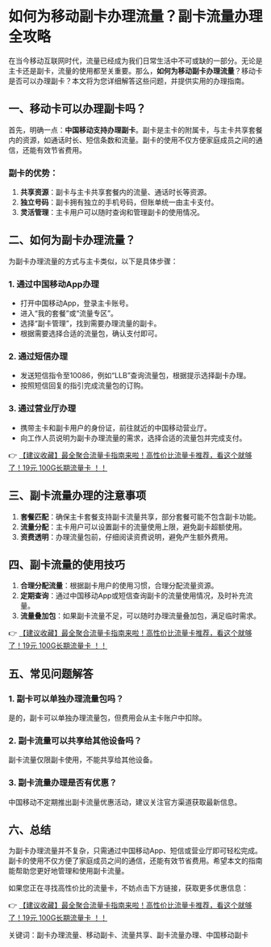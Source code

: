 # 如何为移动副卡办理流量？副卡流量办理全攻略

在当今移动互联网时代，流量已经成为我们日常生活中不可或缺的一部分。无论是主卡还是副卡，流量的使用都至关重要。那么，**如何为移动副卡办理流量**？移动卡是否可以办理副卡？本文将为您详细解答这些问题，并提供实用的办理指南。

## 一、移动卡可以办理副卡吗？

首先，明确一点：**中国移动支持办理副卡**。副卡是主卡的附属卡，与主卡共享套餐内的资源，如通话时长、短信条数和流量。副卡的使用不仅方便家庭成员之间的通信，还能有效节省费用。

### 副卡的优势：
1. **共享资源**：副卡与主卡共享套餐内的流量、通话时长等资源。
2. **独立号码**：副卡拥有独立的手机号码，但账单统一由主卡支付。
3. **灵活管理**：主卡用户可以随时查询和管理副卡的使用情况。

## 二、如何为副卡办理流量？

为副卡办理流量的方式与主卡类似，以下是具体步骤：

### 1. 通过中国移动App办理
- 打开中国移动App，登录主卡账号。
- 进入“我的套餐”或“流量专区”。
- 选择“副卡管理”，找到需要办理流量的副卡。
- 根据需要选择合适的流量包，确认支付即可。

### 2. 通过短信办理
- 发送短信指令至10086，例如“LLB”查询流量包，根据提示选择副卡办理。
- 按照短信回复的指引完成流量包的订购。

### 3. 通过营业厅办理
- 携带主卡和副卡用户的身份证，前往就近的中国移动营业厅。
- 向工作人员说明为副卡办理流量的需求，选择合适的流量包并完成支付。

👉 [【建议收藏】最全聚合流量卡指南来啦！高性价比流量卡推荐，看这个就够了！19元 100G长期流量卡 ！！](https://bit.ly/Liuliangka)

## 三、副卡流量办理的注意事项

1. **套餐匹配**：确保主卡套餐支持副卡流量共享，部分套餐可能不包含副卡功能。
2. **流量分配**：主卡用户可以设置副卡的流量使用上限，避免副卡超额使用。
3. **资费透明**：办理流量包前，仔细阅读资费说明，避免产生额外费用。

## 四、副卡流量的使用技巧

1. **合理分配流量**：根据副卡用户的使用习惯，合理分配流量资源。
2. **定期查询**：通过中国移动App或短信查询副卡的流量使用情况，及时补充流量。
3. **流量叠加包**：如果副卡流量不足，可以随时办理流量叠加包，满足临时需求。

👉 [【建议收藏】最全聚合流量卡指南来啦！高性价比流量卡推荐，看这个就够了！19元 100G长期流量卡 ！！](https://bit.ly/Liuliangka)

## 五、常见问题解答

### 1. 副卡可以单独办理流量包吗？
是的，副卡可以单独办理流量包，但费用会从主卡账户中扣除。

### 2. 副卡流量可以共享给其他设备吗？
副卡流量仅限副卡使用，不能共享给其他设备。

### 3. 副卡流量办理是否有优惠？
中国移动不定期推出副卡流量优惠活动，建议关注官方渠道获取最新信息。

## 六、总结

为副卡办理流量并不复杂，只需通过中国移动App、短信或营业厅即可轻松完成。副卡的使用不仅方便了家庭成员之间的通信，还能有效节省费用。希望本文的指南能帮助您更好地管理和使用副卡流量。

如果您正在寻找高性价比的流量卡，不妨点击下方链接，获取更多优惠信息：

👉 [【建议收藏】最全聚合流量卡指南来啦！高性价比流量卡推荐，看这个就够了！19元 100G长期流量卡 ！！](https://bit.ly/Liuliangka)

关键词：副卡办理流量、移动副卡、流量共享、副卡流量办理、中国移动副卡